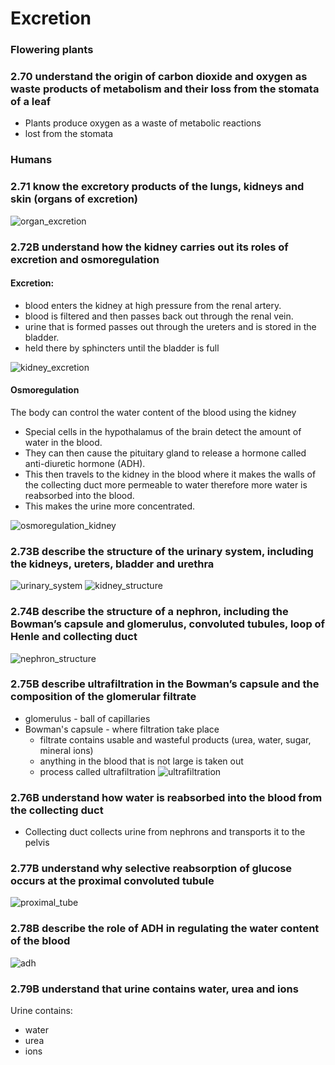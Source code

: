 # Excretion

### Flowering plants


### 2.70 understand the origin of carbon dioxide and oxygen as waste products of metabolism and their loss from the stomata of a leaf

- Plants produce oxygen as a waste of metabolic reactions
- lost from the stomata

### Humans


### 2.71 know the excretory products of the lungs, kidneys and skin (organs of excretion)

![organ_excretion](.src/organ_excretion.png)

### 2.72B understand how the kidney carries out its roles of excretion and osmoregulation

#### Excretion:
- blood enters the kidney at high pressure
from the renal artery.
- blood is filtered and then passes back out
through the renal vein.
- urine that is formed passes out through
the ureters and is stored in the bladder.
- held there by sphincters until the bladder
is full

![kidney_excretion](.src/kidney_excretion.png)

#### Osmoregulation
The body can control the water content of the blood
using the kidney
- Special cells in the hypothalamus of the brain detect the
amount of water in the blood.
- They can then cause the pituitary gland to release a
hormone called anti-diuretic hormone (ADH).
- This then travels to the kidney in the blood where it
makes the walls of the collecting duct more permeable
to water therefore more water is reabsorbed into the
blood.
- This makes the urine more concentrated.

![osmoregulation_kidney](.src/osmoregulation_kidney.png)

### 2.73B describe the structure of the urinary system, including the kidneys, ureters, bladder and urethra

![urinary_system](.src/urinary_system.png)
![kidney_structure](.src/kidney_structure.png)

### 2.74B describe the structure of a nephron, including the Bowman’s capsule and glomerulus, convoluted tubules, loop of Henle and collecting duct

![nephron_structure](.src/nephron_structure.png)

### 2.75B describe ultrafiltration in the Bowman’s capsule and the composition of the glomerular filtrate

- glomerulus - ball of capillaries
- Bowman's capsule - where filtration take place
  - filtrate contains usable and wasteful products (urea, water, sugar, mineral ions)
  - anything in the blood that is not large is taken out
  - process called ultrafiltration
![ultrafiltration](.src/ultrafiltration.png)

### 2.76B understand how water is reabsorbed into the blood from the collecting duct

- Collecting duct collects urine from nephrons and transports it to the pelvis

### 2.77B understand why selective reabsorption of glucose occurs at the proximal convoluted tubule

![proximal_tube](.src/proximal_tube.png)

### 2.78B describe the role of ADH in regulating the water content of the blood

![adh](.src/adh.png)


### 2.79B understand that urine contains water, urea and ions

Urine contains:
- water
- urea
- ions
